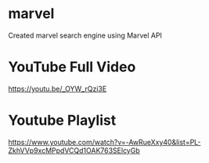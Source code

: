 # marvel
Created marvel search engine using Marvel API
# YouTube Full Video
https://youtu.be/_OYW_rQzi3E
# Youtube Playlist
https://www.youtube.com/watch?v=-AwRueXxy40&list=PL-ZkhVVp9xcMPpdVCQd1OAK763SElcyGb
